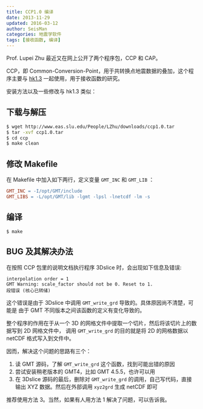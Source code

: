 ```yaml
---
title: CCP1.0 编译
date: 2013-11-29
updated: 2016-03-12
author: SeisMan
categories: 地震学软件
tags: [接收函数, 编译]
---
```


Prof. Lupei Zhu 最近又在网上公开了两个程序包，CCP 和 CAP。

CCP，即 Common-Conversion-Point，用于共转换点地震数据的叠加，这个程序主要与
[hk1.3](/compilation-of-hk.html) 一起使用，用于接收函数的研究。

安装方法以及一些修改与 hk1.3 类似：

## 下载与解压

``` bash
$ wget http://www.eas.slu.edu/People/LZhu/downloads/ccp1.0.tar
$ tar -xvf ccp1.0.tar
$ cd ccp
$ make clean
```

## 修改 Makefile

在 Makefile 中加入如下两行，定义变量 `GMT_INC` 和 `GMT_LIB` ：

``` makefile
GMT_INC = -I/opt/GMT/include
GMT_LIBS = -L/opt/GMT/lib -lgmt -lpsl -lnetcdf -lm -s
```

## 编译

    $ make

## BUG 及其解决办法

在按照 CCP 包里的说明文档执行程序 3Dslice 时，会出现如下信息及错误:

    interpolation order = 1
    GMT Warning: scale_factor should not be 0. Reset to 1.
    段错误 (核心已转储)

这个错误是由于 3Dslice 中调用 `GMT_write_grd` 导致的。具体原因尚不清楚，可能是
由于 GMT 不同版本之间该函数的定义有变化导致的。

整个程序的作用在于从一个 3D 的网格文件中提取一个切片，然后将该切片上的数据写到 2D 网格文件中，
调用 `GMT_write_grd` 的目的就是将 2D 的网格数据以 netCDF 格式写入到文件中。

因而，解决这个问题的思路有三个：

1.  读 GMT 源码，了解 `GMT_write_grd` 这个函数，找到可能出错的原因
2.  尝试安装稍老版本的 GMT4，比如 GMT 4.5.5，也许可以用
3.  在 3Dslice 源码的最后，删除对 `GMT_write_grd` 的调用，自己写代码，直接
    输出 XYZ 数据。然后在外部调用 `xyz2grd` 生成 netCDF 即可

推荐使用方法 3。当然，如果有人用方法 1 解决了问题，可以告诉我。
